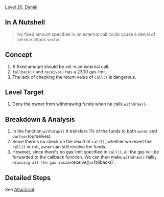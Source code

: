 [Level 20. Denial](https://ethernaut.openzeppelin.com/level/20)

## In A Nutshell

> No fixed amount specified in an external call could cause a denial of service attack vector.

## Concept

1. A fixed amount should be set in an external call.
2. `fallback()` and `receive()` has a 2300 gas limit.
3. The lack of checking the return value of `call()` is dangerous.

## Level Target

1. Deny the owner from withdrawing funds when he calls `withdraw()`.

## Breakdown & Analysis

1. In the function `withdraw()` it transfers 1% of the funds to both `owner` and `partner`(ourselves).
2. Since there's no check on the result of `call()`, whether we revert the `call()` or not, `owner` can still receive the funds.
3. However, since there's no gas limit specified in `call()`, all the gas will be forwarded to the callback function. We can then make `withdraw()` fail` by draining all the gas inside `receive()` or `fallback()`.

## Detailed Steps

See [Attack.sol](https://github.com/timou0911/Ethernaut-Writeup/blob/main/20.%20Denial%20%E2%98%85%E2%98%85%E2%98%85%E2%98%86%E2%98%86/Attack.sol).

## 
